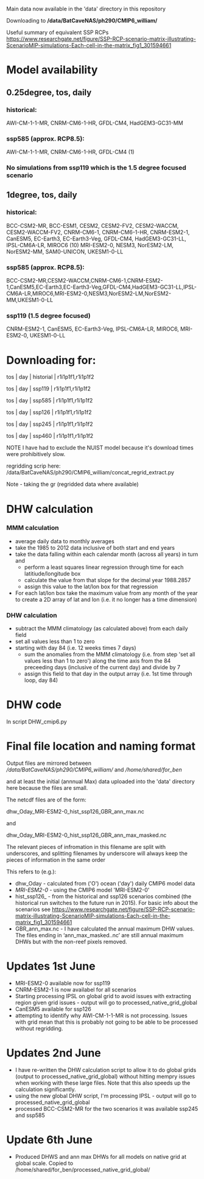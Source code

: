 Main data now available in the 'data' directory in this repository

Downloading to **/data/BatCaveNAS/ph290/CMIP6_william/**

Useful summary of equivalent SSP RCPs https://www.researchgate.net/figure/SSP-RCP-scenario-matrix-illustrating-ScenarioMIP-simulations-Each-cell-in-the-matrix_fig1_301594661

# Model availability

## 0.25degree, tos, daily

### historical:
AWI-CM-1-1-MR, CNRM-CM6-1-HR, GFDL-CM4, HadGEM3-GC31-MM

### ssp585 (approx. RCP8.5):
AWI-CM-1-1-MR, CNRM-CM6-1-HR, GFDL-CM4 (1)

### No simulations from ssp119 which is the 1.5 degree focused scenario

## 1degree, tos, daily

### historical:
BCC-CSM2-MR, BCC-ESM1, CESM2, CESM2-FV2, CESM2-WACCM, CESM2-WACCM-FV2, CNRM-CM6-1, CNRM-CM6-1-HR, CNRM-ESM2-1, CanESM5, EC-Earth3, EC-Earth3-Veg, GFDL-CM4, HadGEM3-GC31-LL, IPSL-CM6A-LR, MIROC6 (10)
 MRI-ESM2-0, NESM3, NorESM2-LM, NorESM2-MM, SAM0-UNICON, UKESM1-0-LL

### ssp585 (approx. RCP8.5):
BCC-CSM2-MR,CESM2-WACCM,CNRM-CM6-1,CNRM-ESM2-1,CanESM5,EC-Earth3,EC-Earth3-Veg,GFDL-CM4,HadGEM3-GC31-LL,IPSL-CM6A-LR,MIROC6,MRI-ESM2-0,NESM3,NorESM2-LM,NorESM2-MM,UKESM1-0-LL

### ssp119 (1.5 degree focused)
CNRM-ESM2-1, CanESM5, EC-Earth3-Veg, IPSL-CM6A-LR, MIROC6, MRI-ESM2-0, UKESM1-0-LL

# Downloading for:

tos | day | historial | r1i1p1f1,r1i1p1f2

tos | day | ssp119 | r1i1p1f1,r1i1p1f2

tos | day | ssp585 | r1i1p1f1,r1i1p1f2

tos | day | ssp126 | r1i1p1f1,r1i1p1f2

tos | day | ssp245 | r1i1p1f1,r1i1p1f2

tos | day | ssp460 | r1i1p1f1,r1i1p1f2

NOTE I have had to exclude the NUIST model because it's download times were prohibitively slow.

regridding scrip here: /data/BatCaveNAS/ph290/CMIP6_william/concat_regrid_extract.py

Note - taking the gr (regridded data where available)


# DHW calculation

### MMM calculation
* average daily data to monthly averages
* take the 1985 to 2012 data inclusive of both start and end years 
* take the data falling within each calendar month (across all years) in turn and
  * perform a least squares linear regression through time for each latitiude/longitude box
  * calculate the value from that slope for the decimal year 1988.2857
  * assign this value to the lat/lon box for that regression
* For each lat/lon box take the maximum value from any month of the year to create a 2D array of lat and lon (i.e. it no longer has a time dimension)

### DHW calculation
* subtract the MMM climatology (as calculated above) from each daily field
* set all values less than 1 to zero
* starting with day 84 (i.e. 12 weeks times 7 days)
  * sum the anomalies from the MMM climatology (i.e. from step 'set all values less than 1 to zero') along the time axis from the 84 preceeding days (inclusive of the current day) and divide by 7
  * assign this field to that day in the output array (i.e. 1st time through loop, day 84)

# DHW code

In script DHW_cmip6.py

# Final file location and naming format

Output files are mirrored between */data/BatCaveNAS/ph290/CMIP6_william/*  and */home/shared/for_ben*

and at least the initial (annnual Max) data uploaded into the 'data' directory here because the files are small.

The netcdf files are of the form:

dhw_Oday_MRI-ESM2-0_hist_ssp126_GBR_ann_max.nc 

and

dhw_Oday_MRI-ESM2-0_hist_ssp126_GBR_ann_max_masked.nc

The relevant pieces of infromation in this filename are split with underscores, and splitting filenames by underscore will always keep the pieces of information in the same order

This refers to (e.g.):

- dhw_Oday - calculated from ('O') ocean ('day') daily CMIP6 model data
- _MRI-ESM2-0_ - using the CMIP6 model 'MRI-ESM2-0'
- hist_ssp126_ - from the historical and ssp126 scenarios combined (the historical run switches to the future run in 2015). For basic info about the scenarios see https://www.researchgate.net/figure/SSP-RCP-scenario-matrix-illustrating-ScenarioMIP-simulations-Each-cell-in-the-matrix_fig1_301594661
- GBR_ann_max.nc - I have calculated the annual maximum DHW values. The files ending in ‘ann_max_masked..nc’ are still annual maximum DHWs but with the non-reef pixels removed.

# Updates 1st June

- MRI-ESM2-0 available now for ssp119
- CNRM-ESM2-1 is now availabel for all scenarios
- Starting processing IPSL on global grid to avoid issues with extracting region given grid issues - output will go to processed_native_grid_global
- CanESM5 available for ssp126
- attempting to identify why AWI-CM-1-1-MR is not processing. Issues with grid mean that this is probably not going to be able to be processed without regridding.

# Updates 2nd June
- I have re-written the DHW calculation script to allow it to do global grids (output to processed_native_grid_global) without hitting mempry issues when working with these large files. Note that this also speeds up the calculation significantly.
- using the new global DHW script, I'm processing IPSL  - output will go to processed_native_grid_global
- processed BCC-CSM2-MR for the two scenarios it was available ssp245 and ssp585

# Update 6th June
- Produced DHWS and ann max DHWs for all models on native grid at global scale. Copied to /home/shared/for_ben/processed_native_grid_global/
